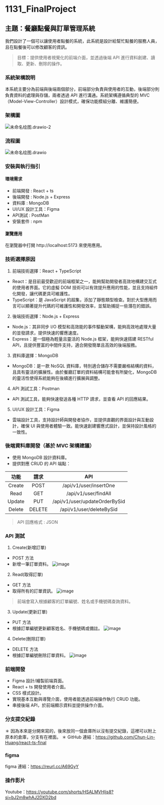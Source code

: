# 1131_FinalProject
## 主題：餐廳點餐與訂單管理系統
我們設計了一個可以讓使用者點餐的系統，此系統是設計給幫忙點餐的服務人員，且在點餐後可以修改顧客的資訊。
> 目標：提供使用者視覺化的前端介面，並透過後端 API 進行資料創建、讀取、更新、刪除的操作。

### 系統架構說明
本系統主要分為前端與後端兩個部分，前端部分負責與使用者的互動，後端部分則負責資料的處理與存儲，兩者透過 API 進行溝通。系統架構遵循典型的 MVC（Model-View-Controller）設計模式，確保功能模組分離、維護簡便。

### 架構圖
![未命名绘图.drawio-2](https://hackmd.io/_uploads/Byjji_LLJg.png)

### 流程圖
![未命名绘图.drawio](https://hackmd.io/_uploads/BJGYRtILyx.png)

### 安裝與執行指引
#### 環境需求
* 前端開發 : React + ts
* 後端開發 : Node.js + Express
* 資料庫 : MongoDB
* UI/UX 設計工具：Figma
* API測試 : PostMan
* 安裝套件 : npm
#### 瀏覽應用
在瀏覽器中打開 http://localhost:5173 來使用應用。


### 技術選擇原因
1. 前端技術選擇：React + TypeScript
* React：是目前最受歡迎的前端框架之一，能夠幫助開發者高效地構建交互式的使用者界面。它的虛擬 DOM 技術可以有效提升應用的性能，並且支持組件化開發，讓代碼更具可維護性。
* TypeScript：是 JavaScript 的超集，添加了靜態類型檢查。對於大型應用而言可以顯著提升代碼的可維護性和開發效率，並幫助捕捉一些潛在的錯誤。

2. 後端技術選擇：Node.js + Express
* Node.js：其非同步 I/O 模型和高效能的事件驅動架構，能夠高效地處理大量的並發請求，提供快速的響應速度。
* Express：是一個極為輕量且靈活的 Node.js 框架，能夠快速搭建 RESTful API，且提供豐富的中間件支持，適合開發簡單且高效的後端服務。

3. 資料庫選擇：MongoDB
* MongoDB：是一款 NoSQL 資料庫，特別適合儲存不需要嚴格結構的資料，且具有靈活的擴展性。由於餐廳訂單的資料結構可能會有所變化，MongoDB 的靈活性使得系統能夠在後續進行擴展與調整。

4. API 測試工具：Postman
* API 測試工具，能夠快速發送各種 HTTP 請求，並查看 API 的回應結果。

5. UI/UX 設計工具：Figma
* 雲端設計工具，支持設計師與開發者協作，並提供直觀的界面設計與互動設計，確保 UI 與使用者體驗一致。能快速創建響應式設計，並保持設計風格的一致性。

### 後端資料庫開發（基於 MVC 架構建議）
* 使用 MongoDB 設計資料庫。
* 提供對應 CRUD 的 API 端點：

|      功能       | 請求  |          API           |
|:---------------:|:----:|:----------------------:|
| Create| POST | /api/v1/user/insertOne |
|Read|GET|/api/v1/user/findAll|
|Update |PUT|/api/v1/user/updateOrderBySid|
|Delete |DELETE|/api/v1/user/deleteBySid|

> API 回應格式 : JSON

### API 測試
1. Create(新增訂單)
* POST 方法
* 新增一筆訂單資料。
![image](https://hackmd.io/_uploads/H16zKDLUJe.png)
2. Read(取得訂單)
* GET 方法
* 取得所有的訂單資訊。
![image](https://hackmd.io/_uploads/S1wNqDUIJg.png)
> 前端會寫入根據顧客的訂單編號、姓名或手機號碼查詢資料。
3. Update(更新訂單)
* PUT 方法
* 根據訂單編號更新顧客姓名、手機號碼或備註。
![image](https://hackmd.io/_uploads/HJfFqPIU1e.png)
4. Delete(刪除訂單) 
* DELETE 方法
* 根據訂單編號刪除訂單資料。
![image](https://hackmd.io/_uploads/BJyqKvIUJe.png)

### 前端開發
* Figma 設計/繪製前端頁面。
* React + ts 開發使用者介面。
* CSS 樣式設計。
* 實現基本互動與導覽介面，使用者能透過前端操作執行 CRUD 功能。
* 串接後端 API，於前端顯示資料並提供操作介面。

### 分支提交紀錄
＊ 因為本來是分開來寫的，後來放同一個倉庫所以沒有提交紀錄，這裡可以附上原本的倉庫，分支有在裡面。
＊ GitHub 連結：https://github.com/Chun-Lin-Huang/react-ts-final

### figma
figma 連結：https://reurl.cc/A69GyY

### 操作影片
Youtube：https://youtube.com/shorts/HSALMVHIjs8?si=bJ2m8whAJ2DXD2bd